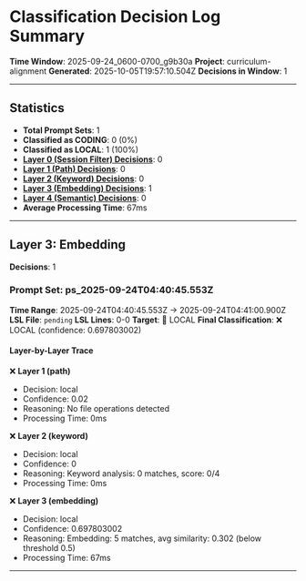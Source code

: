 # Classification Decision Log Summary

**Time Window**: 2025-09-24_0600-0700_g9b30a
**Project**: curriculum-alignment
**Generated**: 2025-10-05T19:57:10.504Z
**Decisions in Window**: 1

---

## Statistics

- **Total Prompt Sets**: 1
- **Classified as CODING**: 0 (0%)
- **Classified as LOCAL**: 1 (100%)
- **[Layer 0 (Session Filter) Decisions](#layer-0-session-filter)**: 0
- **[Layer 1 (Path) Decisions](#layer-1-path)**: 0
- **[Layer 2 (Keyword) Decisions](#layer-2-keyword)**: 0
- **[Layer 3 (Embedding) Decisions](#layer-3-embedding)**: 1
- **[Layer 4 (Semantic) Decisions](#layer-4-semantic)**: 0
- **Average Processing Time**: 67ms

---

## Layer 3: Embedding

**Decisions**: 1

### Prompt Set: ps_2025-09-24T04:40:45.553Z

**Time Range**: 2025-09-24T04:40:45.553Z → 2025-09-24T04:41:00.900Z
**LSL File**: `pending`
**LSL Lines**: 0-0
**Target**: 📍 LOCAL
**Final Classification**: ❌ LOCAL (confidence: 0.697803002)

#### Layer-by-Layer Trace

❌ **Layer 1 (path)**
- Decision: local
- Confidence: 0.02
- Reasoning: No file operations detected
- Processing Time: 0ms

❌ **Layer 2 (keyword)**
- Decision: local
- Confidence: 0
- Reasoning: Keyword analysis: 0 matches, score: 0/4
- Processing Time: 0ms

❌ **Layer 3 (embedding)**
- Decision: local
- Confidence: 0.697803002
- Reasoning: Embedding: 5 matches, avg similarity: 0.302 (below threshold 0.5)
- Processing Time: 67ms

---

